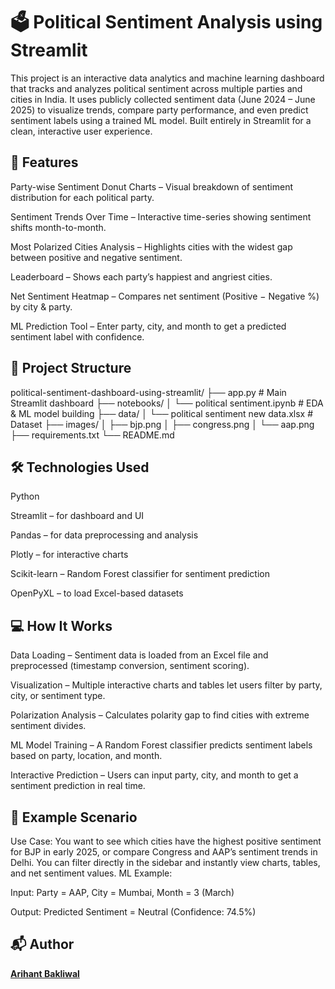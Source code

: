 # 🗳️ Political Sentiment Analysis using Streamlit


This project is an interactive data analytics and machine learning dashboard that tracks and analyzes political sentiment across multiple parties and cities in India.
It uses publicly collected sentiment data (June 2024 – June 2025) to visualize trends, compare party performance, and even predict sentiment labels using a trained ML model.
Built entirely in Streamlit for a clean, interactive user experience.


## 🚀 Features

Party-wise Sentiment Donut Charts – Visual breakdown of sentiment distribution for each political party.

Sentiment Trends Over Time – Interactive time-series showing sentiment shifts month-to-month.

Most Polarized Cities Analysis – Highlights cities with the widest gap between positive and negative sentiment.

Leaderboard – Shows each party’s happiest and angriest cities.

Net Sentiment Heatmap – Compares net sentiment (Positive − Negative %) by city & party.

ML Prediction Tool – Enter party, city, and month to get a predicted sentiment label with confidence.



## 📂 Project Structure

political-sentiment-dashboard-using-streamlit/
├── app.py # Main Streamlit dashboard
├── notebooks/
│ └── political sentiment.ipynb # EDA & ML model building
├── data/
│ └── political sentiment new data.xlsx # Dataset
├── images/
│ ├── bjp.png
│ ├── congress.png
│ └── aap.png
├── requirements.txt
└── README.md




## 🛠️ Technologies Used

Python

Streamlit – for dashboard and UI

Pandas – for data preprocessing and analysis

Plotly – for interactive charts

Scikit-learn – Random Forest classifier for sentiment prediction

OpenPyXL – to load Excel-based datasets



## 💻 How It Works
Data Loading – Sentiment data is loaded from an Excel file and preprocessed (timestamp conversion, sentiment scoring).

Visualization – Multiple interactive charts and tables let users filter by party, city, or sentiment type.

Polarization Analysis – Calculates polarity gap to find cities with extreme sentiment divides.

ML Model Training – A Random Forest classifier predicts sentiment labels based on party, location, and month.

Interactive Prediction – Users can input party, city, and month to get a sentiment prediction in real time.


## 📄 Example Scenario
Use Case:
You want to see which cities have the highest positive sentiment for BJP in early 2025, or compare Congress and AAP’s sentiment trends in Delhi.
You can filter directly in the sidebar and instantly view charts, tables, and net sentiment values.
ML Example:

Input: Party = AAP, City = Mumbai, Month = 3 (March)

Output: Predicted Sentiment = Neutral (Confidence: 74.5%)


## 📬 Author  

[**Arihant Bakliwal**](https://github.com/arihantbakliwal)  


